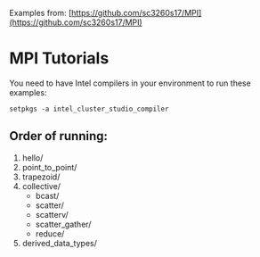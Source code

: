 Examples from: [https://github.com/sc3260s17/MPI](https://github.com/sc3260s17/MPI)

# MPI Tutorials

You need to have Intel compilers in your environment 
to run these examples:

	setpkgs -a intel_cluster_studio_compiler

## Order of running:

1. hello/
2. point_to_point/
3. trapezoid/
4. collective/
	- bcast/
	- scatter/
	- scatterv/
	- scatter_gather/
	- reduce/
5. derived_data_types/

